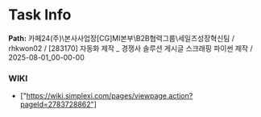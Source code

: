 # Task Info

**Path:** 카페24(주)\본사사업장\[CG]MI본부\B2B협력그룹\세일즈성장혁신팀 / rhkwon02 / [283170] 자동화 제작 _ 경쟁사 솔루션 게시글 스크래핑 파이썬 제작 / 2025-08-01_00-00-00

### WIKI
- ["https://wiki.simplexi.com/pages/viewpage.action?pageId=2783728862"]

